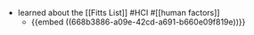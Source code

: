 - learned about the [[Fitts List]] #HCI #[[human factors]]
	- {{embed ((668b3886-a09e-42cd-a691-b660e09f819e))}}